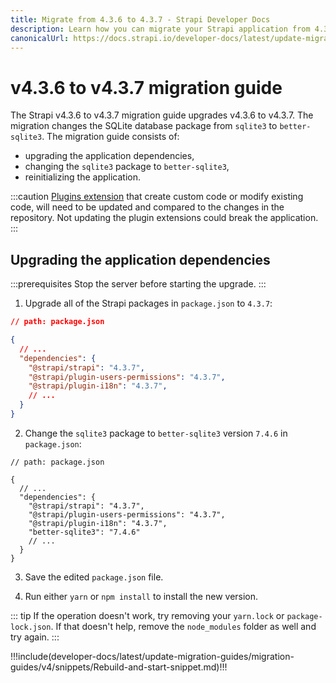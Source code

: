 ```yaml
---
title: Migrate from 4.3.6 to 4.3.7 - Strapi Developer Docs
description: Learn how you can migrate your Strapi application from 4.3.3+ to 4.3.7.
canonicalUrl: https://docs.strapi.io/developer-docs/latest/update-migration-guides/migration-guides/v4/migration-guide-4.3.3-to-4.3.7.html
---
```


# v4.3.6 to v4.3.7 migration guide

The Strapi v4.3.6 to v4.3.7 migration guide upgrades v4.3.6 to v4.3.7. The migration changes the SQLite database package from `sqlite3`  to `better-sqlite3`. The migration guide consists of:

- upgrading the application dependencies,
- changing the `sqlite3` package to `better-sqlite3`,
- reinitializing the application.

:::caution
 [Plugins extension](/developer-docs/latest/plugins/users-permissions.md) that create custom code or modify existing code, will need to be updated and compared to the changes in the repository. Not updating the plugin extensions could break the application.
:::

## Upgrading the application dependencies

:::prerequisites
Stop the server before starting the upgrade.
:::

1. Upgrade all of the Strapi packages in `package.json` to `4.3.7`:

```json
// path: package.json

{
  // ...
  "dependencies": {
    "@strapi/strapi": "4.3.7",
    "@strapi/plugin-users-permissions": "4.3.7",
    "@strapi/plugin-i18n": "4.3.7",
    // ...
  }
}
```

2. Change the `sqlite3` package to `better-sqlite3` version `7.4.6` in `package.json`:

```json{9}
// path: package.json

{
  // ...
  "dependencies": {
    "@strapi/strapi": "4.3.7",
    "@strapi/plugin-users-permissions": "4.3.7",
    "@strapi/plugin-i18n": "4.3.7",
    "better-sqlite3": "7.4.6"
    // ...
  }
}

```

3. Save the edited `package.json` file.

4. Run either `yarn` or `npm install` to install the new version.

::: tip
If the operation doesn't work, try removing your `yarn.lock` or `package-lock.json`. If that doesn't help, remove the `node_modules` folder as well and try again.
:::

!!!include(developer-docs/latest/update-migration-guides/migration-guides/v4/snippets/Rebuild-and-start-snippet.md)!!!
